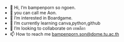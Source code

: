 - 👋 Hi, I’m bampenporn so ngoen. 
- 👋 you can call me Aon.
- 👀 I’m interested in Boardgame.
- 🌱 I’m currently learning canva,python,github
- 💞️ I’m looking to collaborate on เทพลีลา 
- 📫 How to reach me bampenporn.son@dome.tu.ac.th

<!---
bampenporn/bampenporn is a ✨ special ✨ repository because its `README.md` (this file) appears on your GitHub profile.
You can click the Preview link to take a look at your changes.
--->
